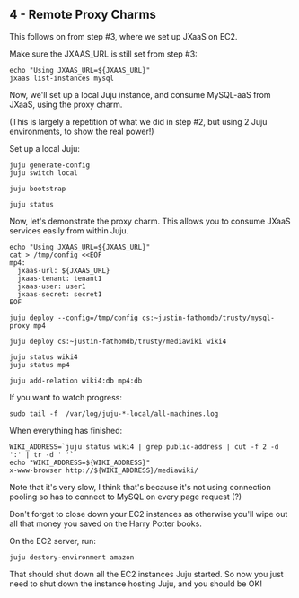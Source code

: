 ## 4 - Remote Proxy Charms

This follows on from step #3, where we set up JXaaS on EC2.

Make sure the JXAAS_URL is still set from step #3:

```
echo "Using JXAAS_URL=${JXAAS_URL}"
jxaas list-instances mysql
```

Now, we'll set up a local Juju instance, and consume MySQL-aaS from JXaaS, using the proxy charm.

(This is largely a repetition of what we did in step #2, but using 2 Juju environments, to show
the real power!)

Set up a local Juju:
```
juju generate-config
juju switch local

juju bootstrap

juju status
```

Now, let's demonstrate the proxy charm.  This allows you to consume JXaaS services easily
from within Juju.
   
```
echo "Using JXAAS_URL=${JXAAS_URL}"
cat > /tmp/config <<EOF
mp4:
  jxaas-url: ${JXAAS_URL}
  jxaas-tenant: tenant1
  jxaas-user: user1
  jxaas-secret: secret1
EOF

juju deploy --config=/tmp/config cs:~justin-fathomdb/trusty/mysql-proxy mp4

juju deploy cs:~justin-fathomdb/trusty/mediawiki wiki4

juju status wiki4
juju status mp4

juju add-relation wiki4:db mp4:db
```

If you want to watch progress:

```
sudo tail -f  /var/log/juju-*-local/all-machines.log 
```


When everything has finished:
```
WIKI_ADDRESS=`juju status wiki4 | grep public-address | cut -f 2 -d ':' | tr -d ' '`
echo "WIKI_ADDRESS=${WIKI_ADDRESS}"
x-www-browser http://${WIKI_ADDRESS}/mediawiki/
```

Note that it's very slow, I think that's because
it's not using connection pooling so has to connect to MySQL on every page request (?)


Don't forget to close down your EC2 instances as otherwise you'll wipe out all that money
you saved on the Harry Potter books.

On the EC2 server, run:

```
juju destory-environment amazon
```

That should shut down all the EC2 instances Juju started.  So now you just need to shut down the
instance hosting Juju, and you should be OK!

